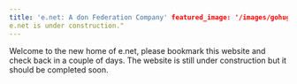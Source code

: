 ```yaml
---
title: 'e.net: A don Federation Company' featured_image: '/images/gohugo-default-sample-hero-image.jpg' description: "
e.net is under construction."
---
```


Welcome to the new home of e.net, please bookmark this website and check back in a couple of days. The website is still
under construction but it should be completed soon.
